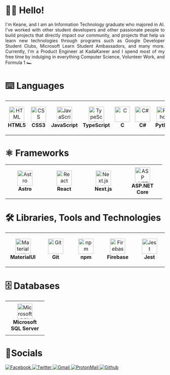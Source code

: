# 🙋‍♂️ Hello!

<div align="justify">
    I'm Keane, and I am an Information Technology graduate who majored in AI. I've worked with other student developers and other passionate people to build projects that directly impact our community, and projects that help us learn new technologies through programs such as Google Developer Student Clubs, Microsoft Learn Student Ambassadors, and many more. Currently, I'm a Product Engineer at KadaKareer and I spend most of my free time by indulging in everything Computer Science, Volunteer Work, and Formula 1 🏎️ 
    
# ⌨️ Languages
<table>
    <tr>
        <td align="center" height="108" width="108">
            <img
            src="https://cdn.jsdelivr.net/gh/devicons/devicon/icons/html5/html5-plain.svg"
            width="48"
            height="48"
            alt="HTML"
            />
            <br /><strong>HTML5</strong>
        </td>    
        <td align="center" height="108" width="108">
            <img
            src="https://cdn.jsdelivr.net/gh/devicons/devicon/icons/css3/css3-plain.svg"
            width="48"
            height="48"
            alt="CSS"
            />
            <br /><strong>CSS3</strong>
        </td>
        <td align="center" height="108" width="108">
            <img
            src="https://cdn.jsdelivr.net/gh/devicons/devicon/icons/javascript/javascript-plain.svg"
            width="48"
            height="48"
            alt="JavaScript"
            />
            <br /><strong>JavaScript</strong>
        </td>
        <td align="center" height="108" width="108">
            <img
            src="https://cdn.jsdelivr.net/gh/devicons/devicon/icons/typescript/typescript-plain.svg"
            width="48"
            height="48"
            alt="TypeScript"
            />
            <br /><strong>TypeScript</strong>
        </td>
        <td align="center" height="108" width="108">
            <img
            src="https://cdn.jsdelivr.net/gh/devicons/devicon/icons/c/c-original.svg"
            width="48"
            height="48"
            alt="C"
            />
            <br /><strong>C</strong>
        </td>
        <td align="center" height="108" width="108">
            <img
            src="https://cdn.jsdelivr.net/gh/devicons/devicon/icons/csharp/csharp-original.svg"
            width="48"
            height="48"
            alt="C#"
            />
            <br /><strong>C#</strong>
        </td>
        <td align="center" height="108" width="108">
            <img
            src="https://cdn.jsdelivr.net/gh/devicons/devicon/icons/python/python-original.svg"
            width="48"
            height="48"
            alt="Python"
            />
            <br /><strong>Python</strong>
        </td>
    </tr>
</table>

# ⚛️ Frameworks
<table>
    <tr>
        <td align="center" height="108" width="108">
            <img
            src="https://astro.build/assets/press/logomark-light.png"
            width="48"
            height="48"
            alt="Astro"
            />
            <br /><strong>Astro</strong>
        </td>
        <td align="center" height="108" width="108">
            <img
            src="https://cdn.jsdelivr.net/gh/devicons/devicon/icons/react/react-original.svg"
            width="48"
            height="48"
            alt="React"
            />
            <br /><strong>React</strong>
        </td>
        <td align="center" height="108" width="108">
            <img
            src="https://cdn.jsdelivr.net/gh/devicons/devicon/icons/nextjs/nextjs-original.svg"
            width="48"
            height="48"
            alt="Next.js"
            />
            <br /><strong>Next.js</strong>
        </td>
        <td align="center" height="108" width="108">
            <img
            src="https://github.com/dotnet/brand/blob/defe0408e765b48223a434a0d9a94213edc062f8/logo/dotnet-logo.svg"
            width="48"
            height="48"
            alt="ASP .NET Core"
            />
            <br /><strong>ASP.NET Core</strong>
        </td>
    </tr>
</table>

# 🛠 Libraries, Tools and Technologies 
<table>
    <tr>
        <td align="center" height="108" width="108">
            <img
            src="https://cdn.jsdelivr.net/gh/devicons/devicon/icons/materialui/materialui-original.svg"
            width="48"
            height="48"
            alt="MaterialUI"
            />
            <br /><strong>MaterialUI</strong>
        </td>
        </td>
        <td align="center" height="108" width="108">
            <img
            src="https://cdn.jsdelivr.net/gh/devicons/devicon/icons/git/git-original.svg"
            width="48"
            height="48"
            alt="Git"
            />
            <br /><strong>Git</strong>
        </td>
        <td align="center" height="108" width="108">
            <img
            src="https://cdn.jsdelivr.net/gh/devicons/devicon/icons/npm/npm-original-wordmark.svg"
            width="48"
            height="48"
            alt="npm"
            />
            <br /><strong>npm</strong>
        </td>
        <td align="center" height="108" width="108">
            <img
            src="https://cdn.jsdelivr.net/gh/devicons/devicon/icons/firebase/firebase-plain.svg"
            width="48"
            height="48"
            alt="Firebase"
            />
            <br /><strong>Firebase</strong>
        </td>
        </td>
        <td align="center" height="108" width="108">
            <img
            src="https://cdn.jsdelivr.net/gh/devicons/devicon/icons/jest/jest-plain.svg"
            width="48"
            height="48"
            alt="Jest"
            />
            <br /><strong>Jest</strong>
        </td>
    </tr>
</table>
  
# 🗄️ Databases
<table>
    <tr>
        <td align="center" height="108" width="108">
          <img
            src="https://cdn.jsdelivr.net/gh/devicons/devicon/icons/microsoftsqlserver/microsoftsqlserver-plain.svg"
            width="48"
            height="48"
            alt="Microsoft SQL Server"
          />
          <br /><strong>Microsoft SQL Server</strong>
        </td>
    </tr>
</table>

# 🤝Socials
<a href="https://facebook.com/keaneatl" target="_blank">
  <img 
       src="https://img.shields.io/badge/Facebook-1877F2?style=for-the-badge&logo=facebook&logoColor=white" 
       alt="Facebook" 
  />
</a>
<a href="https://twitter.com/techbykeane" target="_blank">
  <img 
       src="https://img.shields.io/badge/Twitter-1DA1F2?style=for-the-badge&logo=twitter&logoColor=white" 
       alt="Twitter" 
  />
</a>
<a href="mailto:keanetolentinoo@gmail.com" target="_blank">
  <img 
       src="https://img.shields.io/badge/Gmail-D14836?style=for-the-badge&logo=gmail&logoColor=white" 
       alt="Gmail" 
  />
</a>
<a href="mailto:kyntltntn@protonmail.com" target="_blank">
  <img 
       src="https://img.shields.io/badge/ProtonMail-8B89CC?style=for-the-badge&logo=protonmail&logoColor=white" 
       alt="ProtonMail" 
  />
</a>
<a href="https://github.com/keaneatl" target="_blank">
  <img 
       src="https://img.shields.io/github/followers/keaneatl.svg?style=social&label=Follow&maxAge=2592000" 
       alt="Github" 
  />
</a>

